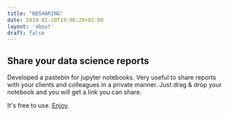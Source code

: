```yaml
---
title: "NBSHARING"
date: 2019-01-10T19:06:20+01:00
layout: 'about'
draft: false
---
```


## Share your data science reports

Developed a pastebin for jupyter notebooks. Very useful to share reports with your clients and colleagues in a private manner. Just drag & drop your notebook and you will get a link you can share.

It's free to use. [Enjoy](http://nbsharing.com/).
